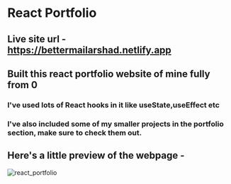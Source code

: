 # React Portfolio
## Live site url - https://bettermailarshad.netlify.app
## Built this react portfolio website of mine fully from 0
### I've used lots of React hooks in it like useState,useEffect etc
### I've also included some of my smaller projects in the portfolio section, make sure to check them out.
## Here's a little preview of the webpage -

![react_portfolio](https://user-images.githubusercontent.com/86738490/154106404-ec842a28-4a96-4df1-a296-7d79f8126159.png)

